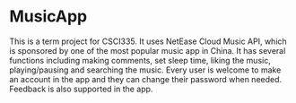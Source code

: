 # MusicApp
This is a term project for CSCI335.
It uses NetEase Cloud Music API, which is sponsored by one of the most popular music app in China.
It has several functions including making comments, set sleep time, liking the music, playing/pausing and searching the music. 
Every user is welcome to make an account in the app and they can change their password when needed.
Feedback is also supported in the app. 
